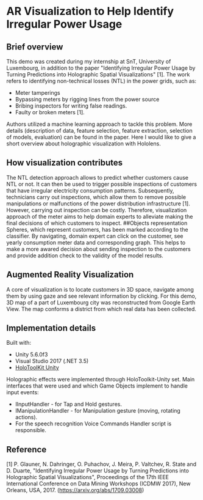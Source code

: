 # AR Visualization to Help Identify Irregular Power Usage

## Brief overview

This demo was created during my internship at SnT, University of Luxembourg, in addition to the paper "Identifying Irregular Power Usage by Turning Predictions into Holographic Spatial Visualizations" [1]. The work refers to identifying non-technical losses (NTL) in the power grids, such as:

* Meter tamperings
* Bypassing meters by rigging lines from the power source
* Bribing inspectors for writing false readings.
* Faulty or broken meters [1].   

Authors utilized a machine learning approach to tackle this problem. More details (description of data, feature selection, feature extraction, selection of models, evaluation) can be found in the paper. Here I would like to give a short overview about holographic visualization with Hololens. 

## How visualization contributes

The NTL detection approach allows to predict whether customers cause NTL or not. It can then be used to trigger possible inspections of customers that have irregular electricity consumption patterns. Subsequently, technicians carry out inspections, which allow them to remove possible manipulations or malfunctions of the power distribution infrastructure [1]. However, carrying out inspection can be costly. Therefore, visualization approach of the  meter aims to help domain experts to alleviate making the final decisions of which customers to inspect. 
##Objects representation
Spheres, which represent customers, has been marked according to the classifier. By navigating, domain expert can click on the customer, see yearly consumption meter data and corresponding graph. This helps to make a more awared decision about sending inspection to the customers and provide addition check to the validity of the model results. 

## Augmented Reality Visualization

A core of visualization is to locate customers in 3D space, navigate among them by using gaze and see relevant information by clicking. For this demo, 3D map of a part of Luxembourg city was reconstructed from Google Earth View. The map conforms a district from which real data has been collected. 

## Implementation details
Built with:
* Unity 5.6.0f3
* Visual Studio 2017 (.NET 3.5)
* [HoloToolKit Unity](https://github.com/Microsoft/HoloToolkit-Unity) 

Holographic effects were implemented through HoloToolkit-Unity set. Main interfaces that were used and which Game Objects implement to handle input events: 
* IInputHandler - for Tap and Hold gestures.
* IManipulationHandler - for Manipulation gesture (moving, rotating actions).
* For the speech recognition Voice Commands Handler script is responsible.






## Reference
[1] P. Glauner, N. Dahringer, O. Puhachov, J. Meira, P. Valtchev, R. State and D. Duarte, "Identifying Irregular Power Usage by Turning Predictions into Holographic Spatial Visualizations", Proceedings of the 17th IEEE International Conference on Data Mining Workshops (ICDMW 2017), New Orleans, USA, 2017. (https://arxiv.org/abs/1709.03008)
